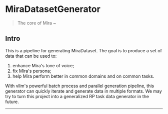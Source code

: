 # MiraDatasetGenerator
> The core of Mira ~

## Intro
This is a pipeline for generating MiraDataset. The goal is to produce a set of data that can be used to: 

1. enhance Mira's tone of voice; 
2. fix Mira's persona;
3. help Mira perform better in common domains and on common tasks.

With vllm's powerful batch process and parallel generation pipeline, this generator can quickly iterate and generate data in multiple formats. 
We may try to turn this project into a generalized RP task data generator in the future.

---